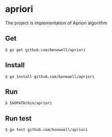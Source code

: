 # apriori
The project is implementation of Apriori algorithm

## Get
```Shell
$ go get github.com/bonewell/apriori
```
## Install
```Shell
$ go install github.com/bonewell/apriori
```
## Run
```Shell
$ $GOPATH/bin/apriori
```

## Run test
```Shell
$ go test github.com/bonewell/apriori
```